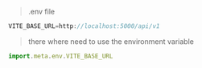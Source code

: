 > .env file

```js
VITE_BASE_URL=http://localhost:5000/api/v1
```

> there where need to use the environment variable

```js
import.meta.env.VITE_BASE_URL
```